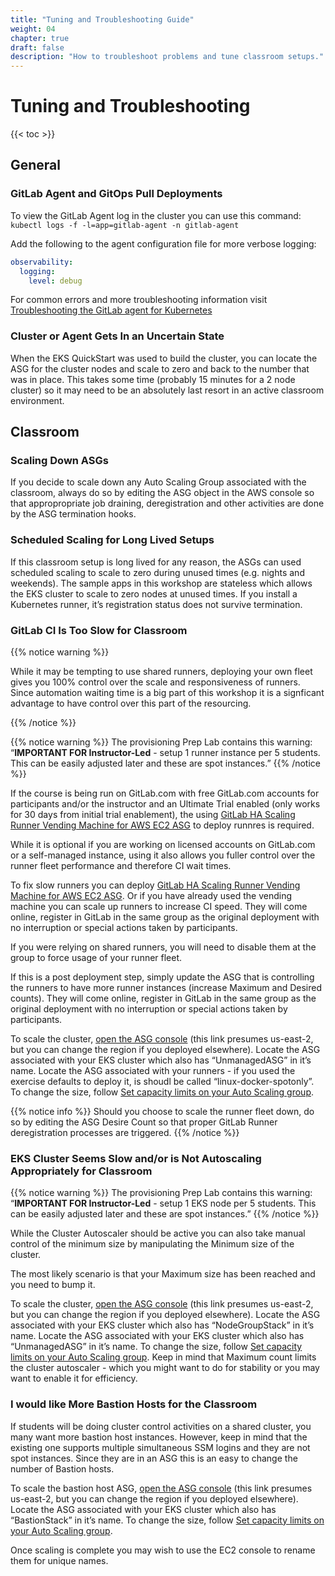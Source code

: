 ```yaml
---
title: "Tuning and Troubleshooting Guide"
weight: 04
chapter: true
draft: false
description: "How to troubleshoot problems and tune classroom setups."
---
```


# Tuning and Troubleshooting

{{< toc >}}

## General

### GitLab Agent and GitOps Pull Deployments

To view the GitLab Agent log in the cluster you can use this command: `kubectl logs -f -l=app=gitlab-agent -n gitlab-agent`

Add the following to the agent configuration file for more verbose logging:

```yaml
observability:
  logging:
    level: debug
```

For common errors and more troubleshooting information visit [Troubleshooting the GitLab agent for Kubernetes](https://docs.gitlab.com/ee/user/clusters/agent/troubleshooting.html)

### Cluster or Agent Gets In an Uncertain State

When the EKS QuickStart was used to build the cluster, you can locate the ASG for the cluster nodes and scale to zero and back to the number that was in place. This takes some time (probably 15 minutes for a 2 node cluster) so it may need to be an absolutely last resort in an active classroom environment.

## Classroom

### Scaling Down ASGs

If you decide to scale down any Auto Scaling Group associated with the classroom, always do so by editing the ASG object in the AWS console so that appropropriate job draining, deregistration and other activities are done by the ASG termination hooks.

### Scheduled Scaling for Long Lived Setups

If this classroom setup is long lived for any reason, the ASGs can used scheduled scaling to scale to zero during unused times (e.g. nights and weekends). The sample apps in this workshop are stateless which allows the EKS cluster to scale to zero nodes at unused times. If you install a Kubernetes runner, it’s registration status does not survive termination.

### GitLab CI Is Too Slow for Classroom

{{% notice warning %}}

While it may be tempting to use shared runners, deploying your own fleet gives you 100% control over the scale and responsiveness of runners. Since automation waiting time is a big part of this workshop it is a signficant advantage to have control over this part of the resourcing.

{{% /notice %}}

{{% notice warning %}}
The provisioning Prep Lab contains this warning: “**IMPORTANT FOR Instructor-Led** - setup 1 runner instance per 5 students. This can be easily adjusted later and these are spot instances.”
{{% /notice %}}

If the course is being run on GitLab.com with free GitLab.com accounts for participants and/or the instructor and an Ultimate Trial enabled (only works for 30 days from initial trial enablement), the using  [GitLab HA Scaling Runner Vending Machine for AWS EC2 ASG](https://gitlab.com/guided-explorations/aws/gitlab-runner-autoscaling-aws-asg/) to deploy runnres is required.

While it is optional if you are working on licensed accounts on GitLab.com or a self-managed instance, using it also allows you fuller control over the runner fleet performance and therefore CI wait times.

To fix slow runners you can deploy  [GitLab HA Scaling Runner Vending Machine for AWS EC2 ASG](https://gitlab.com/guided-explorations/aws/gitlab-runner-autoscaling-aws-asg/). Or if you have already used the vending machine you can scale up runners to increase CI speed. They will come online, register in GitLab in the same group as the original deployment with no interruption or special actions taken by participants. 

If you were relying on shared runners, you will need to disable them at the group to force usage of your runner fleet.

If this is a post deployment step, simply update the ASG that is controlling the runners to have more runner instances (increase Maximum and Desired counts). They will come online, register in GitLab in the same group as the original deployment with no interruption or special actions taken by participants.

To scale the cluster, [open the ASG console](https://us-east-2.console.aws.amazon.com/ec2autoscaling/home?region=us-east-2#/details) (this link presumes us-east-2, but you can change the region if you deployed elsewhere). Locate the ASG associated with your EKS cluster which also has “UnmanagedASG” in it’s name. Locate the ASG associated with your runners - if you used the exercise defaults to deploy it, is shoudl be called “linux-docker-spotonly”. To change the size, follow [Set capacity limits on your Auto Scaling group](https://docs.aws.amazon.com/autoscaling/ec2/userguide/asg-capacity-limits.html). 

{{% notice info %}}
Should you choose to scale the runner fleet down, do so by editing the ASG Desire Count so that proper GitLab Runner deregistration processes are triggered.
{{% /notice %}}

### EKS Cluster Seems Slow and/or is Not Autoscaling Appropriately for Classroom

{{% notice warning %}}
The provisioning Prep Lab contains this warning: “**IMPORTANT FOR Instructor-Led** - setup 1 EKS node per 5 students. This can be easily adjusted later and these are spot instances.”
{{% /notice %}}

While the Cluster Autoscaler should be active you can also take manual control of the minimum size by manipulating the Minimum size of the cluster. 

The most likely scenario is that your Maximum size has been reached and you need to bump it. 

To scale the cluster, [open the ASG console](https://us-east-2.console.aws.amazon.com/ec2autoscaling/home?region=us-east-2#/details) (this link presumes us-east-2, but you can change the region if you deployed elsewhere). Locate the ASG associated with your EKS cluster which also has “NodeGroupStack” in it’s name. Locate the ASG associated with your EKS cluster which also has “UnmanagedASG” in it’s name. To change the size, follow [Set capacity limits on your Auto Scaling group](https://docs.aws.amazon.com/autoscaling/ec2/userguide/asg-capacity-limits.html). Keep in mind that Maximum count limits the cluster autoscaler - which you might want to do for stability or you may want to enable it for efficiency. 

### I would like More Bastion Hosts for the Classroom

If students will be doing cluster control activities on a shared cluster, you many want more bastion host instances. However, keep in mind that the existing one supports multiple simultaneous SSM logins and they are not spot instances. Since they are in an ASG this is an easy to change the number of Bastion hosts.

To scale the bastion host ASG, [open the ASG console](https://us-east-2.console.aws.amazon.com/ec2autoscaling/home?region=us-east-2#/details) (this link presumes us-east-2, but you can change the region if you deployed elsewhere). Locate the ASG associated with your EKS cluster which also has “BastionStack” in it’s name. To change the size, follow [Set capacity limits on your Auto Scaling group](https://docs.aws.amazon.com/autoscaling/ec2/userguide/asg-capacity-limits.html). 

Once scaling is complete you may wish to use the EC2 console to rename them for unique names.
